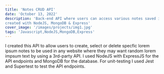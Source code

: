 ```yaml
---
title: 'Notes CRUD API'
date: 'October 13, 2022'
description: 'Back-end API where users can access various notes saved in a mongo database with full CRUD functionality,
created with NodeJS, MongoDB & Express'
cover_image: '/images/projects/img1.jpg'
tags: 'Javascript,NodeJS,MongoDB,Express'
---
```


I created this API to allow users to create, select or delete specfic lorem ipsum notes to be used in any website where
they may want random lorem impsum text by using a 3rd-party API. I used NodeJS with ExpressJS for the API endpoints and
MongoDB for the database. For unit-testing I used Jest and Supertest to test the API endpoints.

